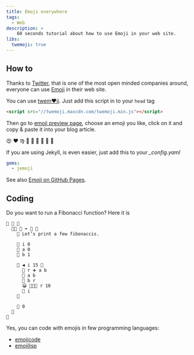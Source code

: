 ```yaml
---
title: Emoji everywhere
tags:
  - Web
description: >
    60 seconds tutorial about how to use Emoji in your web site.
libs:
  twemoji: true
---
```


## How to

Thanks to [Twitter](https://twitter.com/), that is one of the most open minded companies around, everyone
can use [Emoji](https://en.wikipedia.org/wiki/Emoji) in their web site.

You can use [twem❤ji](http://twitter.github.io/twemoji/). Just add this script in to your `head` tag

```html
<script src="//twemoji.maxcdn.com/twemoji.min.js"></script>
```

Then go to [emoji preview page](http://twitter.github.io/twemoji/preview.html), choose an emoji you like, click on it and copy & paste it into your blog article.

 😍 ❤ ♍ 🐘 🎲 💪 🍺 🐧 🐢


If you are using Jekyll, is even easier, just add this to your *_config.yaml*

```yaml
gems:
  - jemoji
```

See also [Emoji on GitHub Pages](https://help.github.com/articles/emoji-on-github-pages/).

## Coding

Do you want to run a Fibonacci function? Here it is

```
🐇 🏤 🍇
  🐇🐖 🏁 ➡️ 🚂 🍇
    👴 Let’s print a few fibonaccis.

    🍮 i 0
    🍮 a 0
    🍮 b 1

    🔁 ◀️ i 15 🍇
      🍮 r ➕ a b
      🍮 a b
      🍮 b r
      😀 🔷🔡🚂 r 10
      🍫 i
    🍉

    🍎 0
  🍉
🍉
```

Yes, you can code with emojis in few programming languages:

* [emojicode](http://www.emojicode.org/)
* [emojilisp](http://emojilisp.com/)

